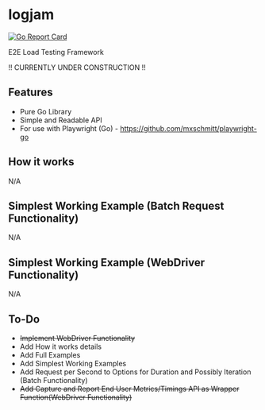 # logjam
[![Go Report Card](https://goreportcard.com/badge/github.com/logjamdev/logjam)](https://goreportcard.com/report/github.com/logjamdev/logjam)

E2E Load Testing Framework

!! CURRENTLY UNDER CONSTRUCTION !!

## Features

* Pure Go Library
* Simple and Readable API
* For use with Playwright (Go) - https://github.com/mxschmitt/playwright-go

## How it works

N/A

## Simplest Working Example (Batch Request Functionality)

N/A

## Simplest Working Example (WebDriver Functionality)

N/A

## To-Do

* ~~Implement WebDriver Functionality~~
* Add How it works details
* Add Full Examples
* Add Simplest Working Examples
* Add Request per Second to Options for Duration and Possibly Iteration (Batch Functionality)
* ~~Add Capture and Report End User Metrics/Timings API as Wrapper Function(WebDriver Functionality)~~
